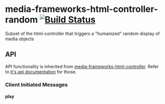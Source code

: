 # media-frameworks-html-controller-random [![Build Status](https://travis-ci.org/Colum-SMA-Dev/media-frameworks-html-controller-random.svg?branch=master)](https://travis-ci.org/Colum-SMA-Dev/media-frameworks-html-controller-random)
Subset of the html-controller that triggers a "humanized" random display of media objects

## API

API functionality is inherited from [media-frameworks-html-controller](https://github.com/Colum-SMA-Dev/media-frameworks-html-controller).  Refer to [it's api documentation](https://github.com/Colum-SMA-Dev/media-frameworks-html-controller#api) for those.

### Client Initiated Messages

#### play
